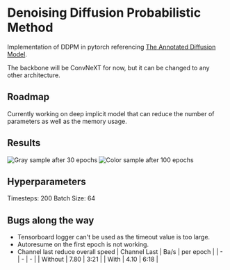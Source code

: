 # Denoising Diffusion Probabilistic Method

Implementation of DDPM in pytorch referencing [The Annotated Diffusion Model](https://huggingface.co/blog/annotated-diffusion).

The backbone will be ConvNeXT for now, but it can be changed to any other architecture.

## Roadmap

Currently working on deep implicit model that can reduce the number of parameters as well as the memory usage.

## Results

![Gray sample after 30 epochs](./assets/sample-30ep.gif)
![Color sample after 100 epochs](./assets/sample-100ep.gif)

## Hyperparameters

Timesteps: 200
Batch Size: 64

## Bugs along the way

- Tensorboard logger can't be used as the timeout value is too large.
- Autoresume on the first epoch is not working.
- Channel last reduce overall speed
    | Channel Last    | Ba/s  | per epoch |
    | -               | -     | -         |
    | Without         | 7.80  | 3:21      |
    | With            | 4.10  | 6:18      |
